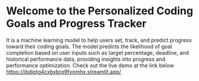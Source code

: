 # Welcome to the Personalized Coding Goals and Progress Tracker
It is  a machine learning model to help users set, track, and predict progress toward their coding goals. 
The model predicts the likelihood of goal completion based on user inputs such as target percentage, deadline, and historical performance data, providing insights into progress and performance optimization.
Check out the live demo at the link below
https://ibdiptg4cxbxbrq9fxnmhx.streamlit.app/
